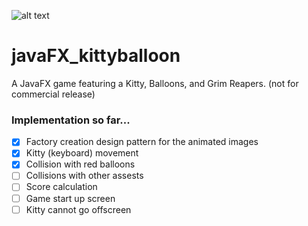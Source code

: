 ![alt text](http://33secondstomars.org/ann/projects/screenshots/videosample.gif)

# javaFX_kittyballoon
A JavaFX game featuring a Kitty, Balloons, and Grim Reapers.
(not for commercial release)

### Implementation so far...
- [x] Factory creation design pattern for the animated images
- [x] Kitty (keyboard) movement
- [x] Collision with red balloons
- [ ] Collisions with other assests
- [ ] Score calculation
- [ ] Game start up screen
- [ ] Kitty cannot go offscreen
